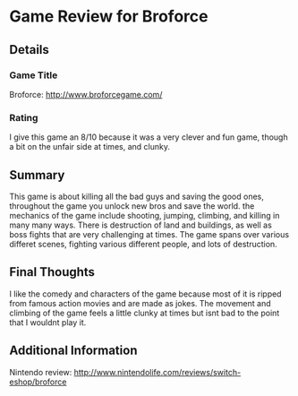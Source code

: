 # Game Review for Broforce

## Details

### Game Title
Broforce: http://www.broforcegame.com/ 

### Rating
I give this game an 8/10 because it was a very clever and fun game, though a bit on the unfair side at times, and clunky.

## Summary
This game is about killing all the bad guys and saving the good ones, throughout the game you unlock new bros and save the world.
the mechanics of the game include shooting, jumping, climbing, and killing in many many ways. There is destruction of land and buildings, 
as well as boss fights that are very challenging at times. The game spans over various differet scenes, fighting various different people, and lots of destruction.

## Final Thoughts
I like the comedy and characters of the game because most of it is ripped from famous action movies and are made as jokes. The movement and climbing of the game feels a little clunky at times
but isnt bad to the point that I wouldnt play it.

## Additional Information
Nintendo review: http://www.nintendolife.com/reviews/switch-eshop/broforce
